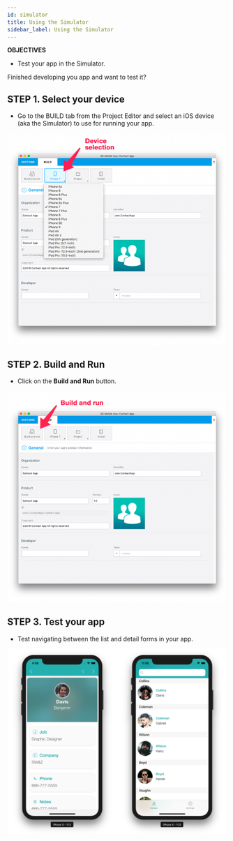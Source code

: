 ```yaml
---
id: simulator
title: Using the Simulator
sidebar_label: Using the Simulator
---
```

<div class = "objectives"> 

**OBJECTIVES**

* Test your app in the Simulator.</div> 

Finished developing you app and want to test it?

## STEP 1. Select your device

* Go to the BUILD tab from the Project Editor and select an iOS device (aka the Simulator) to use for running your app.

![Device selection](assets/test-build/device-selection-4D-for-ios.png)

## STEP 2. Build and Run

* Click on the **Build and Run** button.

![Build and Run](assets/test-build/build-and-run-4D-for-iOS.png)

## STEP 3. Test your app

* Test navigating between the list and detail forms in your app.

![Test in Simulator](assets/test-build/simulator-forms-4D-for-iOS.png)